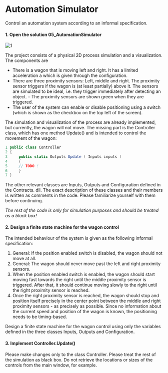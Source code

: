 # Automation Simulator
Control an automation system according to an informal specification.

#### 1. Open the solution 05_AutomationSimulator

![1](https://user-images.githubusercontent.com/18269686/60725343-63008f00-9f28-11e9-874f-698789c64a6f.png)

The project consists of a physical 2D process simulation and a visualization. The
components are
* There is a wagon that is moving left and right. It has a limited acceleration a
which is given through the configuration.
* There are three proximity sensors: Left, middle and right. The proximity sensor
triggers if the wagon is (at least partially) above it. The sensors are simulated to
be ideal, i.e. they trigger immediately after detecting an object.
– The proximity sensors are shown green when they are triggered.
* The user of the system can enable or disable positioning using a switch (which is
shown as the checkbox on the top left of the screen).

The simulation and visualization of the process are already implemented, but currently,
the wagon will not move. The missing part is the Controller class, which has
one method Update() and is intended to control the movement of the wagon:
````C#
1 public class Controller
2 {
3     public static Outputs Update ( Inputs inputs )
4     {
5     // TODO !
6     }
7 }
````
The other relevant classes are Inputs, Outputs and Configuration defined in the Contracts.
dll. The exact description of these classes and their members is written as comments
in the code. Please familiarize yourself with them before continuing.

*The rest of the code is only for simulation purposes and should be treated as a black
box!*

#### 2. Design a finite state machine for the wagon control
The intended behaviour of the system is given as the following informal specification:

1. General: If the position enabled switch is disabled, the wagon should not move at
all.
2. General: The wagon should never move past the left and right proximity sensors.
3. When the position enabled switch is enabled, the wagon should start moving fast
towards the right until the middle proximity sensor is triggered. After that, it
should continue moving slowly to the right until the right proximity sensor is
reached.
4. Once the right proximity sensor is reached, the wagon should stop and position
itself precisely in the center point between the middle and right proximity sensors -
as precisely as possible. Since no information about the current speed and position
of the wagon is known, the positioning needs to be timing-based.

Design a finite state machine for the wagon control using only the variables defined in
the three classes Inputs, Outputs and Configuration.

#### 3. Implement Controller.Update()
Please make changes only to the class Controller. Please treat the rest of the simulation
as black box. Do not retrieve the locations or sizes of the controls from the main window,
for example.

